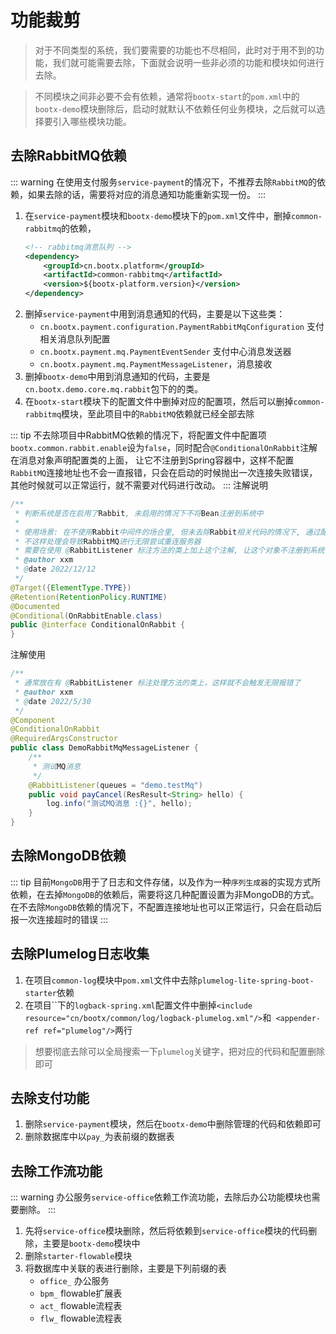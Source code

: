 # 功能裁剪
> 对于不同类型的系统，我们要需要的功能也不尽相同，此时对于用不到的功能，我们就可能需要去除，下面就会说明一些非必须的功能和模块如何进行去除。

> 不同模块之间非必要不会有依赖，通常将`bootx-start`的`pom.xml`中的`bootx-demo`模块删除后，启动时就默认不依赖任何业务模块，之后就可以选择要引入哪些模块功能。
## 去除RabbitMQ依赖
::: warning
在使用支付服务`service-payment`的情况下，不推荐去除`RabbitMQ`的依赖，如果去除的话，需要将对应的消息通知功能重新实现一份。
:::
1. 在`service-payment`模块和`bootx-demo`模块下的`pom.xml`文件中，删掉`common-rabbitmq`的依赖，
    ```xml
    <!-- rabbitmq消息队列 -->
    <dependency>
        <groupId>cn.bootx.platform</groupId>
        <artifactId>common-rabbitmq</artifactId>
        <version>${bootx-platform.version}</version>
    </dependency>
    ```
2. 删掉`service-payment`中用到消息通知的代码，主要是以下这些类：
   - `cn.bootx.payment.configuration.PaymentRabbitMqConfiguration` 支付相关消息队列配置
   - `cn.bootx.payment.mq.PaymentEventSender` 支付中心消息发送器
   - `cn.bootx.payment.mq.PaymentMessageListener`，消息接收
3. 删掉`bootx-demo`中用到消息通知的代码，主要是`cn.bootx.demo.core.mq.rabbit`包下的的类。
4. 在`bootx-start`模块下的配置文件中删掉对应的配置项，然后可以删掉`common-rabbitmq`模块，至此项目中的`RabbitMQ`依赖就已经全部去除

::: tip
不去除项目中RabbitMQ依赖的情况下，将配置文件中配置项`bootx.common.rabbit.enable`设为`false`，同时配合`@ConditionalOnRabbit`注解在消息对象声明配置类的上面，
让它不注册到Spring容器中，这样不配置`RabbitMQ`连接地址也不会一直报错，只会在启动的时候抛出一次连接失败错误，其他时候就可以正常运行，就不需要对代码进行改动。
:::
注解说明
```java
/**
 * 判断系统是否在启用了Rabbit, 未启用的情况下不将Bean注册到系统中
 *
 * 使用场景: 在不使用Rabbit中间件的场合里, 但未去除Rabbit相关代码的情况下, 通过配置文件中关闭Rabbit选项, 来实现系统的正常使用,
 * 不这样处理会导致RabbitMQ进行无限尝试重连服务器
 * 需要在使用 @RabbitListener 标注方法的类上加上这个注解, 让这个对象不注册到系统中
 * @author xxm
 * @date 2022/12/12
 */
@Target({ElementType.TYPE})
@Retention(RetentionPolicy.RUNTIME)
@Documented
@Conditional(OnRabbitEnable.class)
public @interface ConditionalOnRabbit {
}
```

注解使用
```java
/**
 * 通常放在有 @RabbitListener 标注处理方法的类上，这样就不会触发无限报错了
 * @author xxm
 * @date 2022/5/30
 */
@Component
@ConditionalOnRabbit
@RequiredArgsConstructor
public class DemoRabbitMqMessageListener {
    /**
     * 测试MQ消息
     */
    @RabbitListener(queues = "demo.testMq")
    public void payCancel(ResResult<String> hello) {
        log.info("测试MQ消息 :{}", hello);
    }
} 
```
## 去除MongoDB依赖
::: tip
目前`MongoDB`用于了日志和文件存储，以及作为一种`序列生成器`的实现方式所依赖，在去掉`MongoDB`的依赖后，需要将这几种配置设置为非MongoDB的方式。
在不去除`MongoDB`依赖的情况下，不配置连接地址也可以正常运行，只会在启动后报一次连接超时的错误
:::

## 去除Plumelog日志收集
1. 在项目`common-log`模块中`pom.xml`文件中去除`plumelog-lite-spring-boot-starter`依赖
2. 在项目``下的`logback-spring.xml`配置文件中删掉`<include resource="cn/bootx/common/log/logback-plumelog.xml"/>`和` <appender-ref ref="plumelog"/>`两行
> 想要彻底去除可以全局搜索一下`plumelog`关键字，把对应的代码和配置删除即可
## 去除支付功能
1. 删除`service-payment`模块，然后在`bootx-demo`中删除管理的代码和依赖即可
2. 删除数据库中以`pay_`为表前缀的数据表
## 去除工作流功能
::: warning
办公服务`service-office`依赖工作流功能，去除后办公功能模块也需要删除。
:::
1. 先将`service-office`模块删除，然后将依赖到`service-office`模块的代码删除，主要是`bootx-demo`模块中
2. 删除`starter-flowable`模块
3. 将数据库中关联的表进行删除，主要是下列前缀的表
   - `office_` 办公服务
   - `bpm_` flowable扩展表
   - `act_` flowable流程表
   - `flw_` flowable流程表

